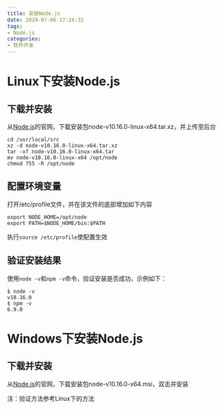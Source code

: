 ```yaml
---
title: 安装Node.js
date: 2019-07-06 17:24:32
tags: 
- Node.js
categories:
- 软件开发
---
```


# Linux下安装Node.js

## 下载并安装
从[Node.js](https://nodejs.org/en/)的官网，下载安装包node-v10.16.0-linux-x64.tar.xz，并上传至后台

```
cd /usr/local/src
xz -d node-v10.16.0-linux-x64.tar.xz
tar -xf node-v10.16.0-linux-x64.tar
mv node-v10.16.0-linux-x64 /opt/node
chmod 755 -R /opt/node
```

## 配置环境变量
打开/etc/profile文件，并在该文件的底部增加如下内容
```
export NODE_HOME=/opt/node
export PATH=$NODE_HOME/bin:$PATH
```
执行`source /etc/profile`使配置生效

## 验证安装结果
使用`node -v`和`npm -v`命令，验证安装是否成功，示例如下：
```
$ node -v
v10.16.0
$ npm -v
6.9.0
```

# Windows下安装Node.js

## 下载并安装
从[Node.js](https://nodejs.org/en/)的官网，下载安装包node-v10.16.0-x64.msi，双击并安装

注：验证方法参考Linux下的方法
